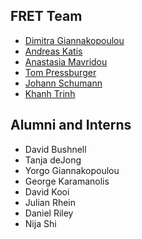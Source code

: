 FRET Team
---------

* [Dimitra Giannakopoulou](https://ti.arc.nasa.gov/profile/dimitra/)
* [Andreas Katis](https://andreaskatis.github.io/)
* [Anastasia Mavridou](http://amavridou.com/)
* [Tom Pressburger](https://ti.arc.nasa.gov/profile/ttp/)
* [Johann Schumann](https://ti.arc.nasa.gov/profile/schumann/)
* [Khanh Trinh]()

Alumni and Interns
------------------

* David Bushnell
* Tanja deJong
* Yorgo Giannakopoulou
* George Karamanolis
* David Kooi
* Julian Rhein
* Daniel Riley
* Nija Shi
